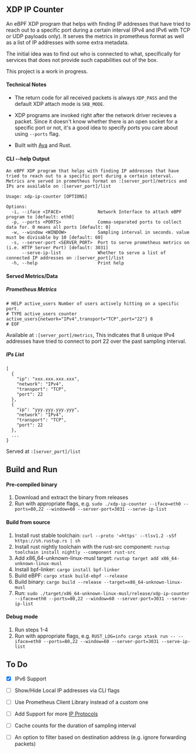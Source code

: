 ## XDP IP Counter
An eBPF XDP program that helps with finding IP addresses that have tried to reach out to a specific port during a certain interval (IPv4 and IPv6 with TCP or UDP payloads only). It serves the metrics in prometheus format as well as a list of IP addresses with some extra metadata.

The initial idea was to find out who is connected to what, specifically for services that does not provide such capabilities out of the box.

This project is a work in progress.

#### Technical Notes
- The return code for all received packets is always `XDP_PASS` and the default XDP attach mode is `SKB_MODE`.

- XDP programs are invoked right after the network driver recieves a packet. Since it doesn't know whether there is an open socket for a specific port or not, it's a good idea to specify ports you care about using `--ports` flag.

- Built with [Aya](https://github.com/aya-rs/aya) and Rust.

#### CLI --help Output
```
An eBPF XDP program that helps with finding IP addresses that have tried to reach out to a specific port during a certain interval. Metrics are served in prometheus format on :[server_port]/metrics and IPs are available on :[server_port]/list

Usage: xdp-ip-counter [OPTIONS]

Options:
  -i, --iface <IFACE>              Network Interface to attach eBPF program to [default: eth0]
  -p, --ports <PORTS>              Comma-separated ports to collect data for. 0 means all ports [default: 0]
  -w, --window <WINDOW>            Sampling interval in seconds. value must be divisable by 10 [default: 60]
  -s, --server-port <SERVER_PORT>  Port to serve prometheus metrics on (i.e. HTTP Server Port) [default: 3031]
      --serve-ip-list              Whether to serve a list of connected IP addresses on :[server_port]/list
  -h, --help                       Print help
```

#### Served Metrics/Data
##### Prometheus Metrics
```plain
# HELP active_users Number of users actively hitting on a specific port.
# TYPE active_users counter
active_users{network="IPv4",transport="TCP",port="22"} 8
# EOF
```
Available at `:[server_port]/metrics`, This indicates that 8 unique IPv4 addresses have tried to connect to port 22 over the past sampling interval.

##### IPs List
```plain
[
  {
    "ip": "xxx.xxx.xxx.xxx",
    "network": "IPv4",
    "transport": "TCP",
    "port": 22
  },
  {
    "ip": "yyy.yyy.yyy.yyy",
    "network": "IPv4",
    "transport": "TCP",
    "port": 22
  },
  ...
}
```

Served at `:[server_port]/list`

## Build and Run
#### Pre-compiled binary
1. Download and extract the binary from releases
1. Run with appropriate flags, e.g. `sudo ./xdp-ip-counter --iface=eth0 --ports=80,22 --window=60 --server-port=3031 --serve-ip-list`

#### Build from source
1. Install rust stable toolchain: `curl --proto '=https' --tlsv1.2 -sSf https://sh.rustup.rs | sh`
1. Install rust nightly toolchain with the rust-src component: `rustup toolchain install nightly --component rust-src`
1. Add x86_64-unknown-linux-musl target: `rustup target add x86_64-unknown-linux-musl`
1. Install bpf-linker: `cargo install bpf-linker`
1. Build eBPF: `cargo xtask build-ebpf --release`
1. Build binary: `cargo build --release --target=x86_64-unknown-linux-musl`
1. Run: `sudo ./target/x86_64-unknown-linux-musl/release/xdp-ip-counter --iface=eth0 --ports=80,22 --window=60 --server-port=3031 --serve-ip-list`

#### Debug mode
1. Run steps 1-4
1. Run with appropriate flags, e.g. `RUST_LOG=info cargo xtask run -- --iface=eth0 --ports=80,22 --window=60 --server-port=3031 --serve-ip-list`

## To Do
- [x] IPv6 Support
- [ ] Show/Hide Local IP addresses via CLI flags 
- [ ] Use Prometheus Client Library instead of a custom one
- [ ] Add Support for more [IP Protocols](https://en.wikipedia.org/wiki/List_of_IP_protocol_numbers)
- [ ] Cache counts for the duration of sampling interval
- [ ] An option to filter based on destination address (e.g. ignore forwarding packets)

